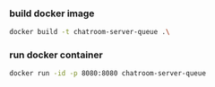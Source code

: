### build docker image
```bash
docker build -t chatroom-server-queue .\
```

### run docker container
```bash
docker run -id -p 8080:8080 chatroom-server-queue
```

